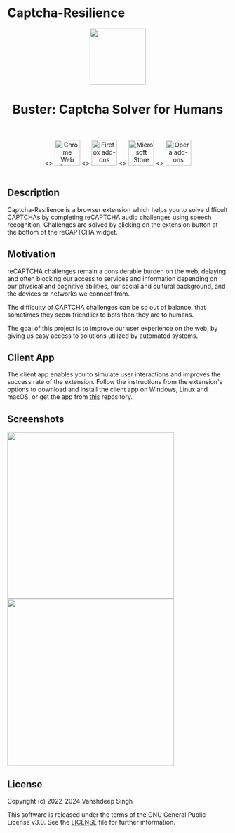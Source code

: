 # Captcha-Resilience
<p align="center"><img width="128" height="128" src="https://i.imgur.com/uVpmR8l.png"></p>
<h1 align="center">Buster: Captcha Solver for Humans</h1>

<p align="center">
  </br></br>
  <>
    <picture>
      <source srcset="https://i.imgur.com/XBIE9pk.png" media="(prefers-color-scheme: dark)">
      <img height="58" src="https://i.imgur.com/oGxig2F.png" alt="Chrome Web Store"></picture></a>
  <>
    <picture>
      <source srcset="https://i.imgur.com/ZluoP7T.png" media="(prefers-color-scheme: dark)">
      <img height="58" src="https://i.imgur.com/4PobQqE.png" alt="Firefox add-ons"></picture></a>
  <>
    <picture>
      <source srcset="https://i.imgur.com/Jog9cQP.png" media="(prefers-color-scheme: dark)">
      <img height="58" src="https://i.imgur.com/aiprUt8.png" alt="Microsoft Store"></picture></a>
  <>
    <picture>
      <source srcset="https://i.imgur.com/ziehy0f.png" media="(prefers-color-scheme: dark)">
      <img height="58" src="https://i.imgur.com/ytVATu0.png" alt="Opera add-ons"></picture></a>
  </br></br>
</p>


## Description

Captcha-Resilience is a browser extension which helps you to solve difficult CAPTCHAs
by completing reCAPTCHA audio challenges using speech recognition.
Challenges are solved by clicking on the extension button at the bottom
of the reCAPTCHA widget.

## Motivation

reCAPTCHA challenges remain a considerable burden on the web,
delaying and often blocking our access to services and information
depending on our physical and cognitive abilities, our social
and cultural background, and the devices or networks we connect from.

The difficulty of CAPTCHA challenges can be so out of balance,
that sometimes they seem friendlier to bots than they are to humans.

The goal of this project is to improve our user experience on the web,
by giving us easy access to solutions utilized by automated systems.

## Client App

The client app enables you to simulate user interactions and improves
the success rate of the extension. Follow the instructions
from the extension's options to download and install the client app
on Windows, Linux and macOS, or get the app
from [this](https://github.com/dessant/buster-client#readme) repository.

## Screenshots

<p>
  <img width="380" src="https://i.imgur.com/hTqeN4z.png">
  <img width="380" src="https://i.imgur.com/o0qqDd5.png">
</p>

## License

Copyright (c) 2022-2024 Vanshdeep Singh

This software is released under the terms of the GNU General Public License v3.0.
See the [LICENSE](LICENSE) file for further information.

